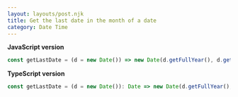 ```yaml
---
layout: layouts/post.njk
title: Get the last date in the month of a date
category: Date Time
---
```


**JavaScript version**

```js
const getLastDate = (d = new Date()) => new Date(d.getFullYear(), d.getMonth() + 1, 0);
```

**TypeScript version**

```js
const getLastDate = (d = new Date()): Date => new Date(d.getFullYear(), d.getMonth() + 1, 0);
```
